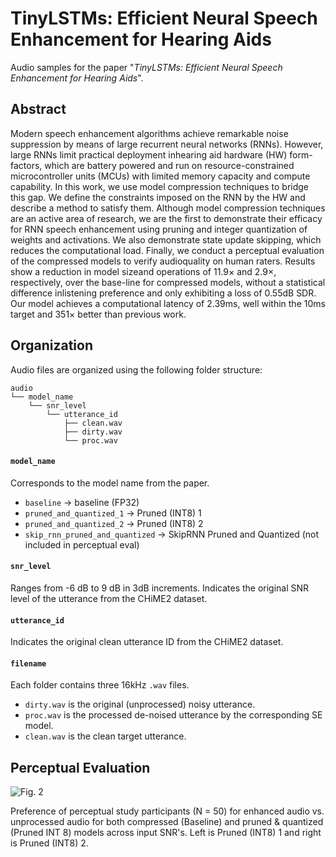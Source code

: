 # TinyLSTMs: Efficient Neural Speech Enhancement for Hearing Aids

Audio samples for the paper "_TinyLSTMs: Efficient Neural Speech Enhancement for Hearing Aids_".

## Abstract

Modern  speech  enhancement  algorithms  achieve  remarkable noise suppression by means of large recurrent neural networks (RNNs).  However,  large RNNs limit practical deployment inhearing  aid  hardware (HW) form-factors, which are  battery powered and run on resource-constrained microcontroller units (MCUs) with limited memory capacity and compute capability.  In this work, we use model compression techniques to bridge this  gap.  We define the constraints imposed on  the RNN by the HW and describe a method to satisfy them.  Although model compression techniques are an active area of research, we are the first to demonstrate their efficacy for RNN speech enhancement using pruning and integer quantization of weights and activations. We also demonstrate state update skipping, which reduces the computational load.  Finally, we conduct a perceptual evaluation of the compressed models to verify audioquality on human raters. Results show a reduction in model sizeand operations of 11.9× and 2.9×, respectively, over the base-line for compressed models, without a statistical difference inlistening preference and only exhibiting a loss of 0.55dB SDR. Our model achieves a computational latency of  2.39ms, well within the 10ms target and 351× better than previous work.

## Organization

Audio files are organized using the following folder structure:
```
audio
└── model_name
    └── snr_level
        └── utterance_id
            ├── clean.wav
            ├── dirty.wav
            └── proc.wav
 ```
#### `model_name`
Corresponds to the model name from the paper.
+ `baseline` -> baseline (FP32)
+ `pruned_and_quantized_1` -> Pruned (INT8) 1
+ `pruned_and_quantized_2` -> Pruned (INT8) 2
+ `skip_rnn_pruned_and_quantized` -> SkipRNN Pruned and Quantized (not included in perceptual eval)

#### `snr_level`
Ranges from -6 dB to 9 dB in 3dB increments. Indicates the original SNR level of the utterance from the CHiME2 dataset.

#### `utterance_id`
Indicates the original clean utterance ID from the CHiME2 dataset.

#### `filename`
Each folder contains three 16kHz `.wav` files.

+ `dirty.wav` is the original (unprocessed) noisy utterance.
+ `proc.wav`  is the processed de-noised utterance by the corresponding SE model.
+ `clean.wav` is the clean target utterance.

## Perceptual Evaluation

![Fig. 2](https://github.com/BoseCorp/efficient-neural-speech-enhancement/blob/master/preference_dot_bysnr_v4.png?raw=true)

Preference of perceptual study participants (N = 50) for enhanced audio vs. unprocessed audio for both compressed (Baseline) and pruned \& quantized (Pruned INT 8) models across input SNR's. Left is Pruned (INT8) 1 and right is Pruned (INT8) 2.
